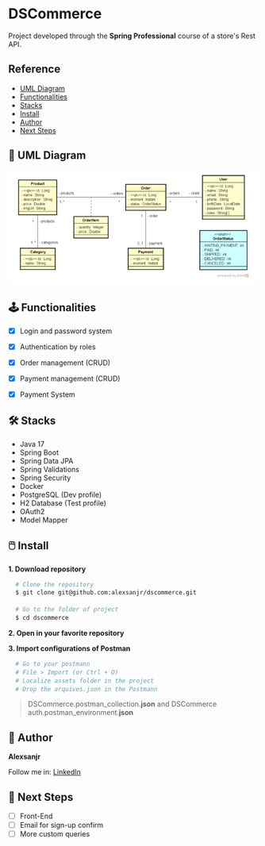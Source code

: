 
# DSCommerce

Project developed through the **Spring Professional** course of a store's Rest API.


## Reference

 - <a href="#-uml-diagram">UML Diagram</a>
 - <a href="#%EF%B8%8F-functionalities">Functionalities</a>
 - <a href="#%EF%B8%8F-stacks">Stacks</a>
 - <a href="#%EF%B8%8F-install">Install</a>
 - <a href="#-author">Author</a>
 - <a href="#-next-steps">Next Steps</a>


## 📗 UML Diagram

![UML Diagram](./assets/uml-diagram.png)


## 🕹️ Functionalities

- [x]  Login and password system
- [x]  Authentication by roles 
- [x]  Order management (CRUD)
- [x]  Payment management (CRUD)
- [x]  Payment System


## 🛠️ Stacks

- Java 17
- Spring Boot
- Spring Data JPA
- Spring Validations
- Spring Security
- Docker
- PostgreSQL (Dev profile)
- H2 Database (Test profile)
- OAuth2
- Model Mapper


## 🖱️ Install

**1. Download repository**

```bash
  # Clone the repository
  $ git clone git@github.com:alexsanjr/dscommerce.git

  # Go to the folder of project
  $ cd dscommerce
```
**2. Open in your favorite repository**


**3. Import configurations of Postman**
```bash
  # Go to your postmann
  # File > Import (or Ctrl + O)
  # Localize assets folder in the project
  # Drop the arquives.json in the Postmann
```
> DSCommerce.postman_collection.**json** and DSCommerce auth.postman_environment.**json** 

    
## 🧭 Author

**Alexsanjr**

Follow me in:
<a href="https://www.linkedin.com/in/alexsanjr/" target="_blank">LinkedIn</a>

## 🔬 Next Steps

- [ ]  Front-End
- [ ]  Email for sign-up confirm
- [ ]  More custom queries
